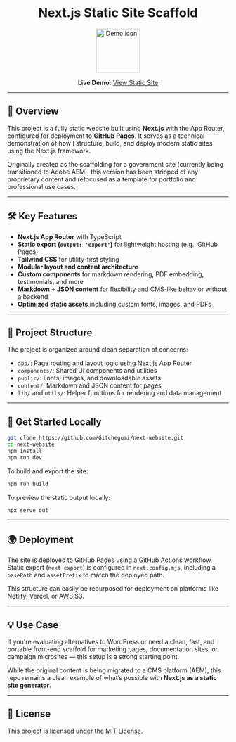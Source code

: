 <div align="center">

# Next.js Static Site Scaffold

<img src="https://api.dicebear.com/9.x/icons/svg?seed=Midnight&backgroundColor[]&icon=lightbulb" height="100" alt="Demo icon"/>

**Live Demo:** [View Static Site](https://gitchegumi.github.io/next-website/)

</div>

---

## 🌟 Overview

This project is a fully static website built using **Next.js** with the App Router, configured for deployment to **GitHub Pages**. It serves as a technical demonstration of how I structure, build, and deploy modern static sites using the Next.js framework.

Originally created as the scaffolding for a government site (currently being transitioned to Adobe AEM), this version has been stripped of any proprietary content and refocused as a template for portfolio and professional use cases.

---

## 🛠️ Key Features

- **Next.js App Router** with TypeScript
- **Static export (`output: 'export'`)** for lightweight hosting (e.g., GitHub Pages)
- **Tailwind CSS** for utility-first styling
- **Modular layout and content architecture**
- **Custom components** for markdown rendering, PDF embedding, testimonials, and more
- **Markdown + JSON content** for flexibility and CMS-like behavior without a backend
- **Optimized static assets** including custom fonts, images, and PDFs

---

## 📁 Project Structure

The project is organized around clean separation of concerns:

- `app/`: Page routing and layout logic using Next.js App Router
- `components/`: Shared UI components and utilities
- `public/`: Fonts, images, and downloadable assets
- `content/`: Markdown and JSON content for pages
- `lib/` and `utils/`: Helper functions for rendering and data management

---

## 🚀 Get Started Locally

```bash
git clone https://github.com/Gitchegumi/next-website.git
cd next-website
npm install
npm run dev
```

To build and export the site:

```bash
npm run build
```

To preview the static output locally:

```bash
npx serve out
```

---

## 🌍 Deployment

The site is deployed to GitHub Pages using a GitHub Actions workflow. Static export (`next export`) is configured in `next.config.mjs`, including a `basePath` and `assetPrefix` to match the deployed path.

This structure can easily be repurposed for deployment on platforms like Netlify, Vercel, or AWS S3.

---

## 💡 Use Case

If you're evaluating alternatives to WordPress or need a clean, fast, and portable front-end scaffold for marketing pages, documentation sites, or campaign microsites — this setup is a strong starting point.

While the original content is being migrated to a CMS platform (AEM), this repo remains a clean example of what’s possible with **Next.js as a static site generator**.

---

## 📄 License

This project is licensed under the [MIT License](./LICENSE).


